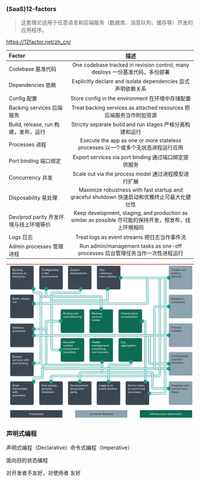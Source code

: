 ### (SaaS)12-factors

> 这套理论适用于任意语言和后端服务（数据库、消息队列、缓存等）开发的应用程序。

https://12factor.net/zh_cn/

| Factor                                 |                             描述                             |
| :------------------------------------- | :----------------------------------------------------------: |
| Codebase 基准代码                      | One codebase tracked in revision control, many deploys 一份基准代码，多份部署 |
| Dependencies 依赖                      | Explicitly declare and isolate dependencies 显式声明依赖关系 |
| Config 配置                            |       Store config in the environment 在环境中存储配置       |
| Backing services 后端服务              | Treat backing services as attached resources 把后端服务当作附加资源 |
| Build, release, run 构建，发布，运行   |  Strictly separate build and run stages 严格分离构建和运行   |
| Processes 进程                         | Execute the app as one or more stateless processes 以一个或多个无状态进程运行应用 |
| Port binding 端口绑定                  |    Export services via port binding 通过端口绑定提供服务     |
| Concurrency 并发                       |     Scale out via the process model 通过进程模型进行扩展     |
| Disposability 易处理                   | Maximize robustness with fast startup and graceful shutdown 快速启动和优雅终止可最大化健壮性 |
| Dev/prod parity 开发环境与线上环境等价 | Keep development, staging, and production as similar as possible 尽可能的保持开发，预发布，线上环境相同 |
| Logs 日志                              |         Treat logs as event streams 把日志当作事件流         |
| Admin processes 管理进程               | Run admin/management tasks as one-off processes 后台管理任务当作一次性进程运行 |

<img src="others.assets/image-20210506184724385.png" alt="image-20210506184724385" style="zoom: 50%;" />

### 声明式编程

声明式编程（Declarative）命令式编程（Imperative）

面向目的状态编程

对开发者不友好，对使用者 友好

